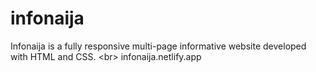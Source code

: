 # infonaija
Infonaija is a fully responsive multi-page informative website developed with HTML and CSS. &lt;br> infonaija.netlify.app

